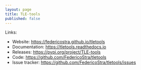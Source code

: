 ```yaml
---
layout: page
title: TLE-tools
published: false
---
```


Links:
- Website: <https://federicostra.github.io/tletools>
- Documentation: <https://tletools.readthedocs.io>
- Releases: <https://pypi.org/project/TLE-tools>
- Code: <https://github.com/FedericoStra/tletools>
- Issue tracker: <https://github.com/FedericoStra/tletools/issues>
